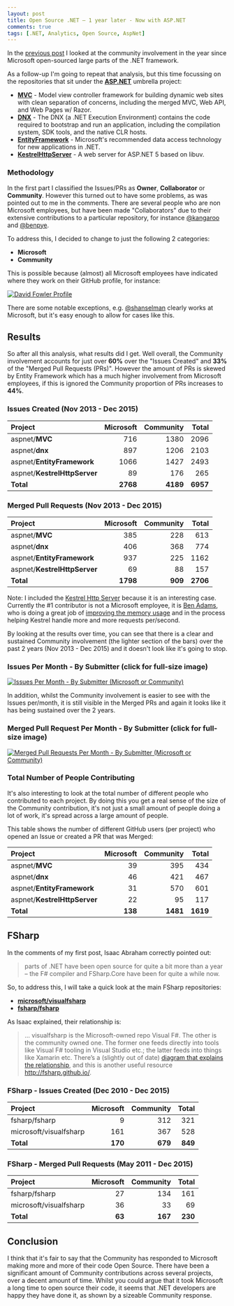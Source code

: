 ```yaml
---
layout: post
title: Open Source .NET – 1 year later - Now with ASP.NET
comments: true
tags: [.NET, Analytics, Open Source, AspNet]
---
```


In the [previous post]({{base}}/2015/12/08/open-source-net-1-year-later/) I looked at the community involvement in the year since Microsoft open-sourced large parts of the .NET framework. 

As a follow-up I'm going to repeat that analysis, but this time focussing on the repositories that sit under the [**ASP.NET**](https://github.com/aspnet) umbrella project:

- [**MVC**](https://github.com/aspnet/mvc/) - Model view controller framework for building dynamic web sites with clean separation of concerns, including the merged MVC, Web API, and Web Pages w/ Razor.
- [**DNX**](https://github.com/aspnet/dnx/) - The DNX (a .NET Execution Environment) contains the code required to bootstrap and run an application, including the compilation system, SDK tools, and the native CLR hosts.
- [**EntityFramework**](https://github.com/aspnet/EntityFramework/) - Microsoft's recommended data access technology for new applications in .NET.
- [**KestrelHttpServer**](https://github.com/aspnet/KestrelHttpServer/) - A web server for ASP.NET 5 based on libuv.

### <a name="Methodology"></a>**Methodology**

In the first part I classified the Issues/PRs as **Owner**, **Collaborator** or **Community**. However this turned out to have some problems, as was pointed out to me in the comments. There are several people who are non Microsoft employees, but have been made "Collaborators" due to their extensive contributions to a particular repository, for instance [@kangaroo](https://github.com/kangaroo) and [@benpye](https://github.com/benpye/).

To address this, I decided to change to just the following 2 categories:

- **Microsoft**
- **Community**

This is possible because (almost) all Microsoft employees have indicated where they work on their GitHub profile, for instance:

[![David Fowler Profile](https://cloud.githubusercontent.com/assets/157298/12374944/b686820c-bca4-11e5-86c8-cf9f1076b45e.png)](https://github.com/davidfowl)

There are some notable exceptions, e.g. [@shanselman](https://github.com/shanselman) clearly works at Microsoft, but it's easy enough to allow for cases like this.

## <a name="Results"></a>Results

So after all this analysis, what results did I get. Well overall, the Community involvement accounts for just over **60%** over the "Issues Created" and **33%** of the "Merged Pull Requests (PRs)". However the amount of PRs is skewed by Entity Framework which has a much higher involvement from Microsoft employees, if this is ignored the Community proportion of PRs increases to **44%**.

### Issues Created (Nov 2013 - Dec 2015)
| **Project** | **Microsoft** | **Community** | **Total** |
| :---------- | ------------: | ------------: | --------: |
| aspnet/**MVC** | 716 | 1380 | 2096 |
| aspnet/**dnx** | 897 | 1206 | 2103 |
| aspnet/**EntityFramework** | 1066 | 1427 | 2493 |
| aspnet/**KestrelHttpServer** | 89 | 176 | 265 |
| **Total** | **2768** | **4189** | **6957** |

### Merged Pull Requests (Nov 2013 - Dec 2015)
| **Project** | **Microsoft** | **Community** | **Total** |
| :---------- | ------------: | ------------: | --------: |
| aspnet/**MVC** | 385 | 228 | 613 |
| aspnet/**dnx** | 406 | 368 | 774 |
| aspnet/**EntityFramework** | 937 | 225 | 1162 |
| aspnet/**KestrelHttpServer** | 69 | 88 | 157 |
| **Total** | **1798** | **909** | **2706** |

Note: I included the [Kestrel Http Server](https://github.com/aspnet/KestrelHttpServer) because it is an interesting case. Currently the #1 contributor is not a Microsoft employee, it is [Ben Adams](https://twitter.com/ben_a_adams/status/684503094810525696/photo/1), who is doing a great job of [improving the memory usage](http://www.hanselman.com/blog/WhenDidWeStopCaringAboutMemoryManagement.aspx) and in the process helping Kestrel handle more and more requests per/second.

By looking at the results over time, you can see that there is a clear and sustained Community involvement (the lighter section of the bars) over the past 2 years (Nov 2013 - Dec 2015) and it doesn't look like it's going to stop.

### <a name="IssuesPerMonthBySubmitter"></a>**Issues Per Month - By Submitter (click for full-size image)**

[![Issues Per Month - By Submitter (Microsoft or Community)](https://cloud.githubusercontent.com/assets/157298/12142495/6f746e92-b470-11e5-97fd-bf0d59a74875.png)](https://cloud.githubusercontent.com/assets/157298/12142495/6f746e92-b470-11e5-97fd-bf0d59a74875.png)

In addition, whilst the Community involvement is easier to see with the Issues per/month, it is still visible in the Merged PRs and again it looks like it has being sustained over the 2 years.

### <a name="MergedPullRequestPerMonthBySubmitter"></a>**Merged Pull Request Per Month - By Submitter (click for full-size image)**

[![Merged Pull Requests Per Month - By Submitter (Microsoft or Community)](https://cloud.githubusercontent.com/assets/157298/12142522/9f72726a-b470-11e5-8333-aec772ff9f6b.png)](https://cloud.githubusercontent.com/assets/157298/12142522/9f72726a-b470-11e5-8333-aec772ff9f6b.png)

### <a name="TotalNumberOfPeopleContributing"></a>**Total Number of People Contributing**

It's also interesting to look at the total number of different people who contributed to each project. By doing this you get a real sense of the size of the Community contribution, it's not just a small amount of people doing a lot of work, it's spread across a large amount of people.

This table shows the number of different GitHub users (per project) who opened an Issue or created a PR that was Merged: 

| **Project** | **Microsoft** | **Community** | **Total** |
| :---------- | ------------: | ------------: | --------: |
| aspnet/**MVC** | 39 | 395 | 434 |
| aspnet/**dnx** | 46 | 421 | 467 |
| aspnet/**EntityFramework** | 31 | 570 | 601 |
| aspnet/**KestrelHttpServer** | 22 | 95 | 117 |
| **Total** | **138** | **1481** | **1619** |

## <a name="FSharp"></a> **FSharp**

In the comments of my first post, Isaac Abraham correctly pointed out:

> parts of .NET have been open source for quite a bit more than a year – the F# compiler and FSharp.Core have been for quite a while now.

So, to address this, I will take a quick look at the main FSharp repositories:

- [**microsoft/visualfsharp**](https://github.com/microsoft/visualfsharp) 
- [**fsharp/fsharp**](https://github.com/fsharp/fsharp)

As Isaac explained, their relationship is: 

> ... visualfsharp is the Microsoft-owned repo Visual F#. The other is the community owned one. The former one feeds directly into tools like Visual F# tooling in Visual Studio etc.; the latter feeds into things like Xamarin etc. There’s a (slightly out of date) [diagram that explains the relationship](http://fsharp.github.io/2014/06/18/fsharp-contributions.html), and this is another useful resource http://fsharp.github.io/.

### FSharp - Issues Created (Dec 2010 - Dec 2015)
| **Project** | **Microsoft** | **Community** | **Total** |
| :---------- | ------------: | ------------: | --------: |
| fsharp/fsharp | 9 | 312 | 321 |
| microsoft/visualfsharp | 161 | 367 | 528 |
| **Total** | **170** | **679** | **849** |

### FSharp - Merged Pull Requests (May 2011 - Dec 2015)
| **Project** | **Microsoft** | **Community** | **Total** |
| :---------- | ------------: | ------------: | --------: |
| fsharp/fsharp | 27 | 134 | 161 |
| microsoft/visualfsharp | 36 | 33 | 69 |
| **Total** | **63** | **167** | **230** |

## <a name="Conclusion"></a>Conclusion

I think that it's fair to say that the Community has responded to Microsoft making more and more of their code Open Source. There have been a significant amount of Community contributions across several projects, over a decent amount of time. Whilst you could argue that it took Microsoft a long time to open source their code, it seems that .NET developers are happy they have done it, as shown by a sizeable Community response.
